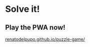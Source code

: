 # Solve it!

## Play the PWA now!
[renatodelpupo.github.io/puzzle-game/](https://renatodelpupo.github.io/puzzle-game/)

